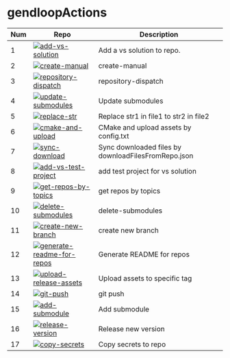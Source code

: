 # gendloopActions

| **Num** | **Repo** | **Description** |
| ---- | ---- | ---- |
| 1 | [![add-vs-solution](https://img.shields.io/static/v1?label=Action&message=add-vs-solution&color=blue)](https://github.com/gendloop/add-vs-solution)| Add a vs solution to repo. |
| 2 | [![create-manual](https://img.shields.io/static/v1?label=Action&message=create-manual&color=blue)](https://github.com/gendloop/create-manual)| create-manual |
| 3 | [![repository-dispatch](https://img.shields.io/static/v1?label=Action&message=repository-dispatch&color=blue)](https://github.com/gendloop/repository-dispatch)| repository-dispatch |
| 4 | [![update-submodules](https://img.shields.io/static/v1?label=Action&message=update-submodules&color=blue)](https://github.com/gendloop/update-submodules)| Update submodules |
| 5 | [![replace-str](https://img.shields.io/static/v1?label=Action&message=replace-str&color=blue)](https://github.com/gendloop/replace-str)| Replace str1 in file1 to str2 in file2 |
| 6 | [![cmake-and-upload](https://img.shields.io/static/v1?label=Action&message=cmake-and-upload&color=blue)](https://github.com/gendloop/cmake-and-upload)| CMake and upload assets by config.txt |
| 7 | [![sync-download](https://img.shields.io/static/v1?label=Action&message=sync-download&color=blue)](https://github.com/gendloop/sync-download)| Sync downloaded files by downloadFilesFromRepo.json |
| 8 | [![add-vs-test-project](https://img.shields.io/static/v1?label=Action&message=add-vs-test-project&color=blue)](https://github.com/gendloop/add-vs-test-project)| add test project for vs solution |
| 9 | [![get-repos-by-topics](https://img.shields.io/static/v1?label=Action&message=get-repos-by-topics&color=blue)](https://github.com/gendloop/get-repos-by-topics)| get repos by topics |
| 10 | [![delete-submodules](https://img.shields.io/static/v1?label=Action&message=delete-submodules&color=blue)](https://github.com/gendloop/delete-submodules)| delete-submodules |
| 11 | [![create-new-branch](https://img.shields.io/static/v1?label=Action&message=create-new-branch&color=blue)](https://github.com/gendloop/create-new-branch)| create new branch |
| 12 | [![generate-readme-for-repos](https://img.shields.io/static/v1?label=Action&message=generate-readme-for-repos&color=blue)](https://github.com/gendloop/generate-readme-for-repos)| Generate README for repos |
| 13 | [![upload-release-assets](https://img.shields.io/static/v1?label=Action&message=upload-release-assets&color=blue)](https://github.com/gendloop/upload-release-assets)| Upload assets to specific tag |
| 14 | [![git-push](https://img.shields.io/static/v1?label=Action&message=git-push&color=blue)](https://github.com/gendloop/git-push)| git push |
| 15 | [![add-submodule](https://img.shields.io/static/v1?label=Action&message=add-submodule&color=blue)](https://github.com/gendloop/add-submodule)| Add submodule |
| 16 | [![release-version](https://img.shields.io/static/v1?label=Action&message=release-version&color=blue)](https://github.com/gendloop/release-version)| Release new version |
| 17 | [![copy-secrets](https://img.shields.io/static/v1?label=Action&message=copy-secrets&color=blue)](https://github.com/gendloop/copy-secrets)| Copy secrets to repo |

